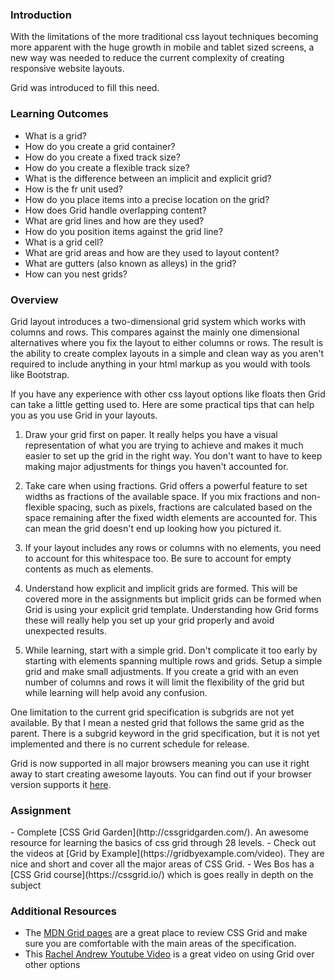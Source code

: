 ### Introduction
With the limitations of the more traditional css layout techniques becoming more apparent with the huge growth in mobile and tablet sized screens, a new way was needed to reduce the current complexity of creating responsive website layouts.

Grid was introduced to fill this need.


### Learning Outcomes
- What is a grid?
- How do you create a grid container?
- How do you create a fixed track size?
- How do you create a flexible track size?
- What is the difference between an implicit and explicit grid?
- How is the fr unit used?
- How do you place items into a precise location on the grid?
- How does Grid handle overlapping content?
- What are grid lines and how are they used?
- How do you position items against the grid line?
- What is a grid cell?
- What are grid areas and how are they used to layout content?
- What are gutters (also known as alleys) in the grid?
- How can you nest grids?

### Overview
Grid layout introduces a two-dimensional grid system which works with columns and rows. This compares against the mainly one dimensional alternatives where you fix the layout to either columns or rows. The result is the ability to create complex layouts in a simple and clean way as you aren't required to include anything in your html markup as you would with tools like Bootstrap.

If you have any experience with other css layout options like floats then Grid can take a little getting used to. Here are some practical tips that can help you as you use Grid in your layouts.

1) Draw your grid first on paper. It really helps you have a visual representation of what you are trying to achieve and makes it much easier to set up the grid in the right way. You don't want to have to keep making major adjustments for things you haven't accounted for.

2) Take care when using fractions. Grid offers a powerful feature to set widths as fractions of the available space. If you mix fractions and non-flexible spacing, such as pixels, fractions are calculated based on the space remaining after the fixed width elements are accounted for. This can mean the grid doesn't end up looking how you pictured it.

3) If your layout includes any rows or columns with no elements, you need to account for this whitespace too. Be sure to account for empty contents as much as elements.

4) Understand how explicit and implicit grids are formed. This will be covered more in the assignments but implicit grids can be formed when Grid is using your explicit grid template. Understanding how Grid forms these will really help you set up your grid properly and avoid unexpected results.

5) While learning, start with a simple grid. Don't complicate it too early by starting with elements spanning multiple rows and grids. Setup a simple grid and make small adjustments. If you create a grid with an even number of columns and rows it will limit the flexibility of the grid but while learning will help avoid any confusion.

One limitation to the current grid specification is subgrids are not yet available. By that I mean a nested grid that follows the same grid as the parent. There is a subgrid keyword in the grid specification, but it is not yet implemented and there is no current schedule for release.

Grid is now supported in all major browsers meaning you can use it right away to start creating awesome layouts. You can find out if your browser version supports it [here](https://caniuse.com/#feat=css-grid).


### Assignment
<div class="lesson-content__panel" markdown="1">
- Complete [CSS Grid Garden](http://cssgridgarden.com/). An awesome resource for learning the basics of css grid through 28 levels.
- Check out the videos at [Grid by Example](https://gridbyexample.com/video). They are nice and short and cover all the major areas of CSS Grid.
- Wes Bos has a [CSS Grid course](https://cssgrid.io/) which is goes really in depth on the subject
</div>

### Additional Resources
- The [MDN Grid pages](https://developer.mozilla.org/en-US/docs/Web/CSS/CSS_Grid_Layout) are a great place to review CSS Grid and make sure you are comfortable with the main areas of the specification.
- This [Rachel Andrew Youtube Video](https://youtu.be/N5Lt1SLqBmQ) is a great video on using Grid over other options
